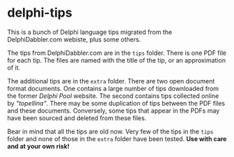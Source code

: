 # delphi-tips

This is a bunch of Delphi language tips migrated from the DelphiDabbler.com webiste, plus some others.

The tips from DelphiDabbler.com are in the `tips` folder. There is one PDF file for each tip. The files are named with the title of the tip, or an approximation of it.

The additional tips are in the `extra` folder. There are two open document format documents. One contains a large number of tips downloaded from the former _Delphi Pool_ website. The second contains tips collected online by _"topellina"_. There may be some duplication of tips between the PDF files and these documents. Conversely, some tips that appear in the PDFs may have been sourced and deleted from these files.

Bear in mind that all the tips are old now. Very few of the tips in the `tips` folder and none of those in the `extra` folder have been tested. **Use with care and at your own risk!**
